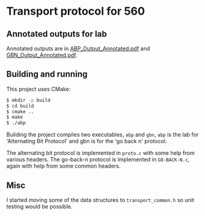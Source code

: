 # Transport protocol for 560
## Annotated outputs for lab
Annotated outputs are in
[ABP_Output_Annotated.pdf](/ABP_Output_Annotated.pdf) and
[GBN_Output_Annotated.pdf](/GBN_Output_Annotated.pdf).
	
## Building and running
This project uses CMake:

```sh
$ mkdir -p build
$ cd build
$ cmake ..
$ make
$ ./abp
```

Building the project compiles two executables, `abp` and `gbn`, `abp`
is the lab for 'Alternating Bit Protocol' and gbn is for the 'go back
n' protocol.

The alternating bit protocol is implemented in `proto.c` with some
help from various headers. The go-back-n protocol is implemented in
`GO-BACK-N.c`, again with help from some common headers.


## Misc

I started moving some of the data structures to `transport_common.h`
so unit testing would be possible.
